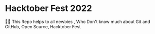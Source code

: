 # Hacktober Fest 2022
👋🏻 This Repo helps to all newbies , Who Don't know much about Git and GitHub, Open Source, Hacktober Fest

